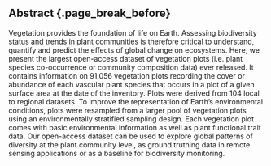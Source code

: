 ## Abstract {.page_break_before}


Vegetation provides the foundation of life on Earth.
Assessing biodiversity status and trends in plant communities is therefore critical to understand, quantify and predict the effects of global change on ecosystems.
Here, we present the largest open-access dataset of vegetation plots (i.e. plant species co-occurrence or community composition data) ever released.
It contains information on 91,056 vegetation plots recording the cover or abundance of each vascular plant species that occurs in a plot of a given surface area at the date of the inventory.
Plots were derived from 104 local to regional datasets. To improve the representation of Earth’s environmental conditions, plots were resampled from a larger pool of vegetation plots using an environmentally stratified sampling design.
Each vegetation plot comes with basic environmental information as well as plant functional trait data.
Our open-access dataset can be used to explore global patterns of diversity at the plant community level, as ground truthing data in remote sensing applications or as a baseline for biodiversity monitoring. 

